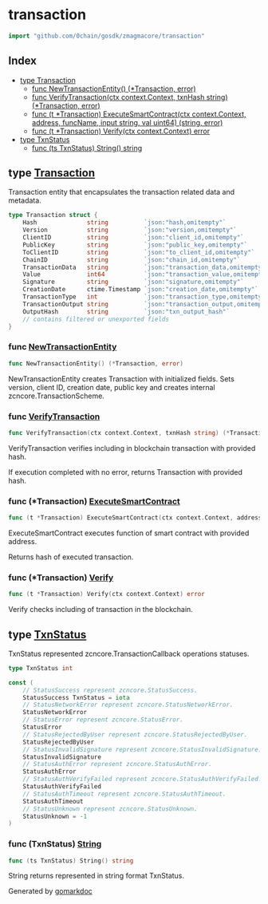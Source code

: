 <!-- Code generated by gomarkdoc. DO NOT EDIT -->

# transaction

```go
import "github.com/0chain/gosdk/zmagmacore/transaction"
```

## Index

- [type Transaction](<#Transaction>)
  - [func NewTransactionEntity\(\) \(\*Transaction, error\)](<#NewTransactionEntity>)
  - [func VerifyTransaction\(ctx context.Context, txnHash string\) \(\*Transaction, error\)](<#VerifyTransaction>)
  - [func \(t \*Transaction\) ExecuteSmartContract\(ctx context.Context, address, funcName, input string, val uint64\) \(string, error\)](<#Transaction.ExecuteSmartContract>)
  - [func \(t \*Transaction\) Verify\(ctx context.Context\) error](<#Transaction.Verify>)
- [type TxnStatus](<#TxnStatus>)
  - [func \(ts TxnStatus\) String\(\) string](<#TxnStatus.String>)


<a name="Transaction"></a>
## type [Transaction](<https://github.com/0chain/gosdk/blob/staging/zmagmacore/transaction/txn.go#L18-L36>)

Transaction entity that encapsulates the transaction related data and metadata.

```go
type Transaction struct {
    Hash              string          `json:"hash,omitempty"`
    Version           string          `json:"version,omitempty"`
    ClientID          string          `json:"client_id,omitempty"`
    PublicKey         string          `json:"public_key,omitempty"`
    ToClientID        string          `json:"to_client_id,omitempty"`
    ChainID           string          `json:"chain_id,omitempty"`
    TransactionData   string          `json:"transaction_data,omitempty"`
    Value             int64           `json:"transaction_value,omitempty"`
    Signature         string          `json:"signature,omitempty"`
    CreationDate      ctime.Timestamp `json:"creation_date,omitempty"`
    TransactionType   int             `json:"transaction_type,omitempty"`
    TransactionOutput string          `json:"transaction_output,omitempty"`
    OutputHash        string          `json:"txn_output_hash"`
    // contains filtered or unexported fields
}
```

<a name="NewTransactionEntity"></a>
### func [NewTransactionEntity](<https://github.com/0chain/gosdk/blob/staging/zmagmacore/transaction/txn.go#L41>)

```go
func NewTransactionEntity() (*Transaction, error)
```

NewTransactionEntity creates Transaction with initialized fields. Sets version, client ID, creation date, public key and creates internal zcncore.TransactionScheme.

<a name="VerifyTransaction"></a>
### func [VerifyTransaction](<https://github.com/0chain/gosdk/blob/staging/zmagmacore/transaction/http.go#L10>)

```go
func VerifyTransaction(ctx context.Context, txnHash string) (*Transaction, error)
```

VerifyTransaction verifies including in blockchain transaction with provided hash.

If execution completed with no error, returns Transaction with provided hash.

<a name="Transaction.ExecuteSmartContract"></a>
### func \(\*Transaction\) [ExecuteSmartContract](<https://github.com/0chain/gosdk/blob/staging/zmagmacore/transaction/txn.go#L62-L63>)

```go
func (t *Transaction) ExecuteSmartContract(ctx context.Context, address, funcName, input string, val uint64) (string, error)
```

ExecuteSmartContract executes function of smart contract with provided address.

Returns hash of executed transaction.

<a name="Transaction.Verify"></a>
### func \(\*Transaction\) [Verify](<https://github.com/0chain/gosdk/blob/staging/zmagmacore/transaction/txn.go#L110>)

```go
func (t *Transaction) Verify(ctx context.Context) error
```

Verify checks including of transaction in the blockchain.

<a name="TxnStatus"></a>
## type [TxnStatus](<https://github.com/0chain/gosdk/blob/staging/zmagmacore/transaction/const.go#L5>)

TxnStatus represented zcncore.TransactionCallback operations statuses.

```go
type TxnStatus int
```

<a name="StatusSuccess"></a>

```go
const (
    // StatusSuccess represent zcncore.StatusSuccess.
    StatusSuccess TxnStatus = iota
    // StatusNetworkError represent zcncore.StatusNetworkError.
    StatusNetworkError
    // StatusError represent zcncore.StatusError.
    StatusError
    // StatusRejectedByUser represent zcncore.StatusRejectedByUser.
    StatusRejectedByUser
    // StatusInvalidSignature represent zcncore.StatusInvalidSignature.
    StatusInvalidSignature
    // StatusAuthError represent zcncore.StatusAuthError.
    StatusAuthError
    // StatusAuthVerifyFailed represent zcncore.StatusAuthVerifyFailed.
    StatusAuthVerifyFailed
    // StatusAuthTimeout represent zcncore.StatusAuthTimeout.
    StatusAuthTimeout
    // StatusUnknown represent zcncore.StatusUnknown.
    StatusUnknown = -1
)
```

<a name="TxnStatus.String"></a>
### func \(TxnStatus\) [String](<https://github.com/0chain/gosdk/blob/staging/zmagmacore/transaction/const.go#L30>)

```go
func (ts TxnStatus) String() string
```

String returns represented in string format TxnStatus.

Generated by [gomarkdoc](<https://github.com/princjef/gomarkdoc>)
